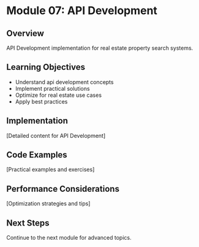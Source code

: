 # Module 07: API Development

## Overview
API Development implementation for real estate property search systems.

## Learning Objectives
- Understand api development concepts
- Implement practical solutions
- Optimize for real estate use cases
- Apply best practices

## Implementation
[Detailed content for API Development]

## Code Examples
[Practical examples and exercises]

## Performance Considerations
[Optimization strategies and tips]

## Next Steps
Continue to the next module for advanced topics.
